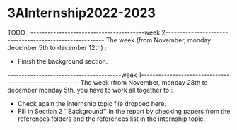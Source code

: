 # 3AInternship2022-2023

TODO : 
----------------------------------------week 2-------------------------------------------------------- 
The week (from November, monday december 5th to december 12th) : 
- Finish the background section.

----------------------------------------week 1-------------------------------------------------------- 
The week (from November, monday 28th to december monday 5th, you have to work all together to : 
- Check again the internship topic file dropped here. 
- Fill in Section 2 ``Background'' in the report by checking papers from the references folders and the references list in the internship topic. 
